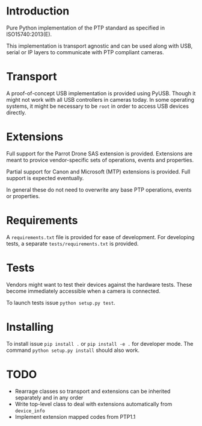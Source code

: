# Introduction

Pure Python implementation of the PTP standard as specified in
ISO15740:2013(E).

This implementation is transport agnostic and can be used along with USB,
serial or IP layers to communicate with PTP compliant cameras.

# Transport

A proof-of-concept USB implementation is provided using PyUSB. Though it might
not work with all USB controllers in cameras today. In some operating systems,
it might be necessary to be `root` in order to access USB devices directly.

# Extensions

Full support for the Parrot Drone SAS extension is provided. Extensions are
meant to provice vendor-specific sets of operations, events and properties.

Partial support for Canon and Microsoft (MTP) extensions is provided. Full
support is expected eventually.

In general these do not need to overwrite any base PTP operations, events or
properties.

# Requirements

A `requirements.txt` file is provided for ease of development.
For developing tests, a separate `tests/requirements.txt` is provided.

# Tests

Vendors might want to test their devices against the hardware tests. These
become immediately accessible when a camera is connected.

To launch tests issue `python setup.py test`.

# Installing

To install issue `pip install .` or `pip install -e .` for developer mode. The
command `python setup.py install` should also work.

# TODO

- Rearrage classes so transport and extensions can be inherited separately and
  in any order
- Write top-level class to deal with extensions automatically from
  `device_info`
- Implement extension mapped codes from PTP1.1
